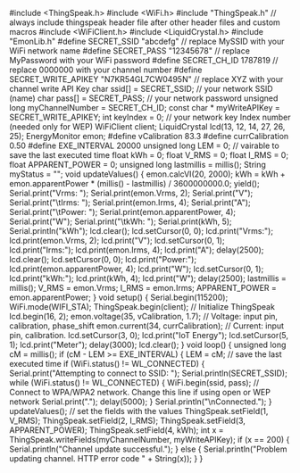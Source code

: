 #include <ThingSpeak.h>
#include <WiFi.h>
#include "ThingSpeak.h"
// always include thingspeak header file after other
header files and custom macros
#include <WiFiClient.h>
#include <LiquidCrystal.h>
#include "EmonLib.h"
#define SECRET_SSID "abcdefg"
// replace MySSID with your WiFi network name
#define SECRET_PASS "12345678" // replace MyPassword with your WiFi password
#define SECRET_CH_ID 1787819
// replace 0000000 with your channel number
#define SECRET_WRITE_APIKEY "N7KR54GL7CW0495N"
// replace XYZ with your channel write API Key
char ssid[] = SECRET_SSID;
// your network SSID (name)
char pass[] = SECRET_PASS;
// your network password
unsigned long myChannelNumber = SECRET_CH_ID;
const char * myWriteAPIKey = SECRET_WRITE_APIKEY;
int keyIndex = 0;
// your network key Index number (needed only for
WEP)
WiFiClient client;
LiquidCrystal lcd(13, 12, 14, 27, 26, 25);
EnergyMonitor emon;
#define vCalibration 83.3
#define currCalibration 0.50
#define EXE_INTERVAL 20000
unsigned long LEM = 0;
// vairable to save the last executed time
float kWh = 0;
float V_RMS = 0;
float I_RMS = 0;
float APPARENT_POWER = 0;
unsigned long lastmillis = millis();
String myStatus = "";
void updateValues()
{
emon.calcVI(20, 2000);
kWh = kWh + emon.apparentPower * (millis() - lastmillis) / 3600000000.0;
yield();
Serial.print("Vrms: ");
Serial.print(emon.Vrms, 2);
Serial.print("V");
Serial.print("\tIrms: ");
Serial.print(emon.Irms, 4);
Serial.print("A");
Serial.print("\tPower: ");
Serial.print(emon.apparentPower, 4);
Serial.print("W");
Serial.print("\tkWh: ");
Serial.print(kWh, 5);
Serial.println("kWh");
lcd.clear();
lcd.setCursor(0, 0);
lcd.print("Vrms:");
lcd.print(emon.Vrms, 2);
lcd.print("V");
lcd.setCursor(0, 1);
lcd.print("Irms:");
lcd.print(emon.Irms, 4);
lcd.print("A");
delay(2500);
lcd.clear();
lcd.setCursor(0, 0);
lcd.print("Power:");
lcd.print(emon.apparentPower, 4);
lcd.print("W");
lcd.setCursor(0, 1);
lcd.print("kWh:");
lcd.print(kWh, 4);
lcd.print("W");
delay(2500);
lastmillis = millis();
V_RMS = emon.Vrms;
I_RMS = emon.Irms;
APPARENT_POWER = emon.apparentPower;
}
void setup()
{
Serial.begin(115200);
WiFi.mode(WIFI_STA);
ThingSpeak.begin(client);
// Initialize ThingSpeak
lcd.begin(16, 2);
emon.voltage(35, vCalibration, 1.7);
// Voltage: input pin, calibration, phase_shift
emon.current(34, currCalibration);
// Current: input pin, calibration.
lcd.setCursor(3, 0);
lcd.print("IoT Energy");
lcd.setCursor(5, 1);
lcd.print("Meter");
delay(3000);
lcd.clear();
}
void loop()
{
unsigned long cM = millis();
if (cM - LEM >= EXE_INTERVAL) {
LEM = cM;
// save the last executed time
if (WiFi.status() != WL_CONNECTED) {
Serial.print("Attempting to connect to SSID: ");
Serial.println(SECRET_SSID);
while (WiFi.status() != WL_CONNECTED) {
WiFi.begin(ssid, pass);
// Connect to WPA/WPA2 network. Change
this line if using open or WEP network
Serial.print(".");
delay(5000);
}
Serial.println("\nConnected.");
}
updateValues();
// set the fields with the values
ThingSpeak.setField(1, V_RMS);
ThingSpeak.setField(2, I_RMS);
ThingSpeak.setField(3, APPARENT_POWER);
ThingSpeak.setField(4, kWh);
int x = ThingSpeak.writeFields(myChannelNumber, myWriteAPIKey);
if (x == 200) {
Serial.println("Channel update successful.");
}
else {
Serial.println("Problem updating channel. HTTP error code " + String(x));
}
}


